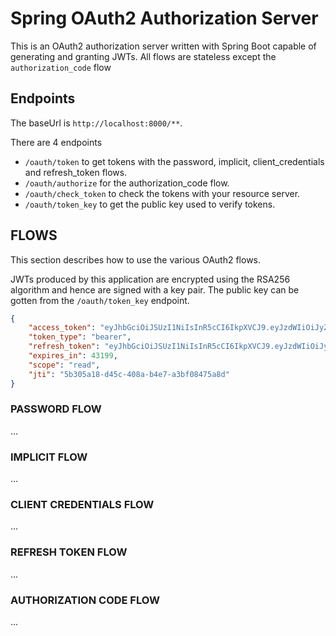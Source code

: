 # Spring OAuth2 Authorization Server
This is an OAuth2 authorization server written with Spring Boot capable of generating and granting JWTs. All flows are stateless except the `authorization_code` flow


## Endpoints
The baseUrl is `http://localhost:8000/**`.

There are 4 endpoints
- `/oauth/token` to get tokens with the password, implicit, client_credentials and refresh_token flows.
- `/oauth/authorize` for the authorization_code flow.
- `/oauth/check_token` to check the tokens with your resource server.
- `/oauth/token_key` to get the public key used to verify tokens.

## FLOWS
This section describes how to use the various OAuth2 flows.

JWTs produced by this application are encrypted using the RSA256 algorithm and hence are signed with a key pair. The public key can be gotten from the `/oauth/token_key` endpoint.

```json
{
    "access_token": "eyJhbGciOiJSUzI1NiIsInR5cCI6IkpXVCJ9.eyJzdWIiOiJyZXhpamllQGdtYWlsLmNvbSIsInJvbGUiOiJVU0VSIiwic2NvcGUiOlsicmVhZCJdLCJpc3MiOiJodHRwczovL3JleGlqaWUuZGV2IiwiZXhwIjoxNTk4MDE0NTcyLCJhdXRob3JpdGllcyI6WyJST0xFX0NBTl9WSUVXIiwiUk9MRV9VU0VSIl0sImp0aSI6IjViMzA1YTE4LWQ0NWMtNDA4YS1iNGU3LWEzYmYwODQ3NWE4ZCIsImNsaWVudF9pZCI6Im1hbmFnZW1lbnQtYXBwIn0.li0f2gEA2VsbginzWa0ELcKrWGXeXSybsZVFdQiWHRZ2YbqvuYbpr0ReN_D6_0zWgCBdWjblibSLUiLrM2vlQBr0UarU1RnaDP5WDTxnTBch80rjWIfc-_QBwFOuitD7iXHwRhJLDObv491YcxLcmXhJmPTr-CavgG-cruD6kuqIzqpwQ22-TXZ_iHT2OCddsSX-DUtXMIb7oBIkbUgdc3UCmFn2fdVsFxZbUM2CYsKc56VgGO27MlfKfRQhCfIhBIzpvXmBRUETWMipOJOCtJ60JPW1NM78-lgV-Y8lw280SZAgK5jukJNshNXJgkqw42scQMSdXJTKg-WBWoV6Bg",
    "token_type": "bearer",
    "refresh_token": "eyJhbGciOiJSUzI1NiIsInR5cCI6IkpXVCJ9.eyJzdWIiOiJyZXhpamllQGdtYWlsLmNvbSIsInJvbGUiOiJVU0VSIiwic2NvcGUiOlsicmVhZCJdLCJhdGkiOiI1YjMwNWExOC1kNDVjLTQwOGEtYjRlNy1hM2JmMDg0NzVhOGQiLCJpc3MiOiJodHRwczovL3JleGlqaWUuZGV2IiwiZXhwIjoxNjAwNTYzMzcyLCJhdXRob3JpdGllcyI6WyJST0xFX0NBTl9WSUVXIiwiUk9MRV9VU0VSIl0sImp0aSI6IjE1YmNjYjQwLTQ3NWEtNDk4My05YWI2LTczNmZhNmI2MDU5OSIsImNsaWVudF9pZCI6Im1hbmFnZW1lbnQtYXBwIn0.P8tW6DsEd1qefdWMGZiBq7hlaYSl6hFZ2aRACHf5u-F-NUTY7F9wiB1vXRoDFS577AwRAajPFB5Mq-IFsGl4LfOoth9AjJJpA9EF3hPXj6XH6f49Ozzn2mF8AvEZBO-SJ04eK1eS-cJN03YK4FBTO9LT59-6SLqzhGE8x-NwGQWSab91Gv7_DmmuPHEM_vAnQfBV9ycuN0wdcJmaj1wsRnbBAtCe-bETu9LZgQ5vw5ANCd8Dfz0DTM2vu6vCFTpFeFwMy91Ol73POh34z_pGd2tgSaWzJm_qCVq-hKOjXj-4d2tmDvLcwUzPtwCvbUrbPoQYyF9RZEO8NOdr0--3IA",
    "expires_in": 43199,
    "scope": "read",
    "jti": "5b305a18-d45c-408a-b4e7-a3bf08475a8d"
}
```
### PASSWORD FLOW
...
### IMPLICIT FLOW
...
### CLIENT CREDENTIALS FLOW
...
### REFRESH TOKEN FLOW
...
### AUTHORIZATION CODE FLOW
...

